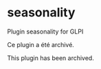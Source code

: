 # seasonality
Plugin seasonality for GLPI

Ce plugin a été archivé.

This plugin has been archived.

